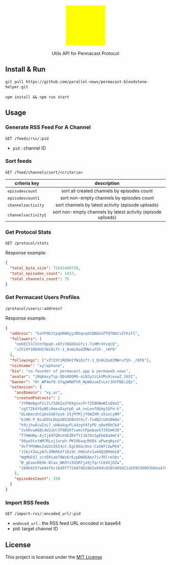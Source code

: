 <p align="center">
  <a href="https://permacast.app">
    <img src="https://raw.githubusercontent.com/Parallel-news/permacast-protocol/main/img/pc-icons/logo192.png" height="124">
  </a>
  <p align="center">Utils API for Permacast Protocol</p>
</p>

## Install & Run

```console
git pull https://github.com/parallel-news/permacast-bloodstone-helper.git

npm install && npm run start

```

## Usage

### Generate RSS Feed For A Channel

```console
GET /feeds/rss/:pid
```

- `pid` : channel ID

### Sort feeds

```console
GET /feed/channels/sort/<criteria>
```

| criteria key  | description |
| ------------- |:-------------:|
| `episodescount`     | sort all created channels by episodes count     |
| `episodescount1`      | sort non-empty channels by episodes count     |
| `channelsactivity`     | sort channels by latest activity (episode uploads)    |
| `channelsactivity1`| sort non-empty channels by latest activity (episode uploads) |


### Get Protocol Stats

```console
GET /protocol/stats
```


Response example: 
```json
{
  "total_byte_size": 72642400730,
  "total_episodes_count": 1437,
  "total_channels_count": 75
}
```

### Get Permacast Users Profiles

```console
/protocol/users/:address?
```

Response example: 

```json
{
  "address": "kaYP9bJtpqON8Kyy3RbqnqdtDBDUsPTQTNUCvZtKiFI",
  "followers": [
    "oobECSlCStnYOpqO-x6TsYQGbDxGfci-TiHMr4YxqCQ",
    "vZY2XY1RD9HIfWi8ift-1_DnHLDadZMWrufSh-_rKF0"
  ],
  "followings": ["vZY2XY1RD9HIfWi8ift-1_DnHLDadZMWrufSh-_rKF0"],
  "nickname": "xylophone",
  "bio": "co-founder of permacast.app & permaweb.news",
  "avatar": "jNqKmxyTsp-8DsHDGMb-oLN2y2zLkVMs9ievwZ_165I",
  "banner": "Hr_WP4mf8-SfqpWNDPtR_NpW6zumIvLer3OtPBEc2Qs",
  "extension": {
    "ansDomain": "xy.ar",
    "createdPodcasts": [
      "JYRNm0gvP1cZifS06Io2YK9gsocPr7Z5BOWwNIuQ9oI",
      "zgtTZ64Y6yWEiAmevDaytpD_uA_nxLeufQGmySGFm-k",
      "DLmbmcdnCq6oSU6Ypv6-25jMfMjjf6WZXM-u5uocyNM",
      "kJ0R-P_BzuDOVLDUpU8O3D8U4thLf-fn4BZcU6S0Ndw",
      "h9jjhu8iwIoL7_uHAakqzFL4dzgY4fyPD_q0e90kCb4",
      "3vkRcwA6Bi4U2zUr3T9BIKfzwmztPpwboeX7I92mK38",
      "T7HWHKp-AjIj69TQRvV4EZRVTY1J8J9zSgE668aOmC4",
      "98yo5tvtWM7RLxj1orph-PKS9buqcMX8X-aPweqNysU",
      "4vTYMVWWxZaU2n2OI4cC-EgC86GcOnz-CaVW7iUwPK4",
      "J1kzYZwLpAfLSM6RkXf18i9C-O0GnFxSokNQ2BMdm10",
      "WgMUEXJ_zctERiabTAWz6rEypDW8EAmz7iv7RlreS8s",
      "B_gEvwsREHk-Blax_WKOYz3U5M7ja9jTqrlC64XjDZw",
      "2886425fae84fbc16d9f772487d818b5a99dcd265405021ab59530093bbba47d453a66ce2aaf00f9f92e4219a06deb5b43524d7735f76080439e4bdae98f85a8"
    ],
    "episodesCount": 150
  }
}
```
### Import RSS feeds

```console
GET /import-rss/:encoded_url/:pid
```

- `endoced_url` : the RSS feed URL encoded in base64
- pid: target channel ID

## License 
This project is licensed under the [MIT License](./LICENSE)
